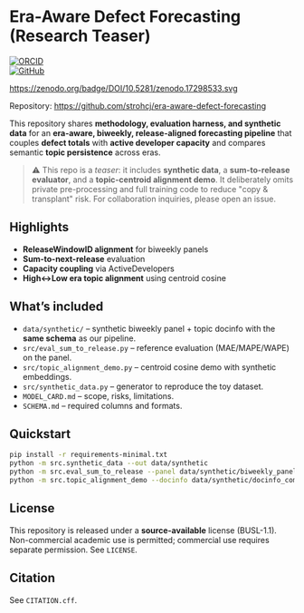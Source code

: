 # Era-Aware Defect Forecasting (Research Teaser)

[![ORCID](https://img.shields.io/badge/ORCID-0009--0002--9787--0266-A6CE39?logo=orcid&logoColor=white)](https://orcid.org/0009-0002-9787-0266) <br> [![GitHub](https://img.shields.io/badge/GitHub-strohcj-181717?logo=github&logoColor=white)](https://github.com/strohcj)


https://zenodo.org/badge/DOI/10.5281/zenodo.17298533.svg

Repository: https://github.com/strohcj/era-aware-defect-forecasting

This repository shares **methodology, evaluation harness, and synthetic data** for an
**era-aware, biweekly, release-aligned forecasting pipeline** that couples **defect totals**
with **active developer capacity** and compares semantic **topic persistence** across eras.

> ⚠️ This repo is a *teaser*: it includes **synthetic data**, a **sum-to-release evaluator**,
> and a **topic-centroid alignment demo**. It deliberately omits private pre-processing
> and full training code to reduce "copy & transplant" risk. For collaboration inquiries,
> please open an issue.

## Highlights
- **ReleaseWindowID alignment** for biweekly panels
- **Sum-to-next-release** evaluation
- **Capacity coupling** via ActiveDevelopers
- **High↔Low era topic alignment** using centroid cosine

## What’s included
- `data/synthetic/` – synthetic biweekly panel + topic docinfo with the **same schema** as our pipeline.
- `src/eval_sum_to_release.py` – reference evaluation (MAE/MAPE/WAPE) on the panel.
- `src/topic_alignment_demo.py` – centroid cosine demo with synthetic embeddings.
- `src/synthetic_data.py` – generator to reproduce the toy dataset.
- `MODEL_CARD.md` – scope, risks, limitations.
- `SCHEMA.md` – required columns and formats.

## Quickstart
```bash
pip install -r requirements-minimal.txt
python -m src.synthetic_data --out data/synthetic
python -m src.eval_sum_to_release --panel data/synthetic/biweekly_panel.csv
python -m src.topic_alignment_demo --docinfo data/synthetic/docinfo_combined.csv --out results
```

## License
This repository is released under a **source-available** license (BUSL-1.1). Non-commercial
academic use is permitted; commercial use requires separate permission. See `LICENSE`.

## Citation
See `CITATION.cff`.
